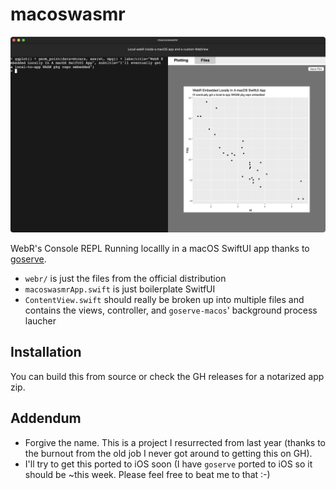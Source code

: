 #  macoswasmr

![preview](img/preview.png)

WebR's Console REPL Running locallly in a macOS SwiftUI app thanks to [goserve](https://pkg.go.dev/github.com/johnsto/goserve).

- `webr/` is just the files from the official distribution
- `macoswasmrApp.swift` is just boilerplate SwitfUI 
- `ContentView.swift` should really be broken up into multiple files and contains the views, controller, and `goserve-macos`' background process laucher 

## Installation

You can build this from source or check the GH releases for a notarized app zip.

## Addendum

- Forgive the name. This is a project I resurrected from last year (thanks to the burnout from the old job I never got around to getting this on GH).
- I'll try to get this ported to iOS soon (I have `goserve` ported to iOS so it should be ~this week. Please feel free to beat me to that :-)
